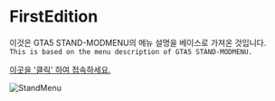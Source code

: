 # FirstEdition

이것은 GTA5 STAND-MODMENU의 메뉴 설명을 베이스로 가져온 것입니다.<br>
``This is based on the menu description of GTA5 STAND-MODMENU.``

[이곳을 '클릭' 하여 접속하세요.](https://farrelllukas.github.io/FirstEdition/)

![StandMenu](https://user-images.githubusercontent.com/17058307/208624479-3c9739c3-c21f-44f7-9ba2-412e3b5a2211.png)

